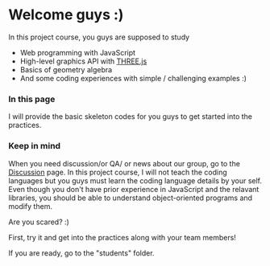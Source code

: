 # Welcome guys :)
In this project course, you guys are supposed to study
- Web programming with JavaScript
- High-level graphics API with <a href="https://threejs.org/">THREE.js</a>
- Basics of geometry algebra
- And some coding experiences with simple / challenging examples :)

### In this page
I will provide the basic skeleton codes for you guys to get started into the practices.

### Keep in mind
When you need discussion/or QA/ or news about our group, go to the <a href="https://github.com/korfriend/web3d/discussions">Discussion</a> page. 
In this project course, I will not teach the coding languages but you guys must learn the coding language details by your self.
Even though you don't have prior experience in JavaScript and the relavant libraries, you should be able to understand object-oriented programs and modify them.

Are you scared? :)

First, try it and get into the practices along with your team members!

If you are ready, go to the "students" folder.
